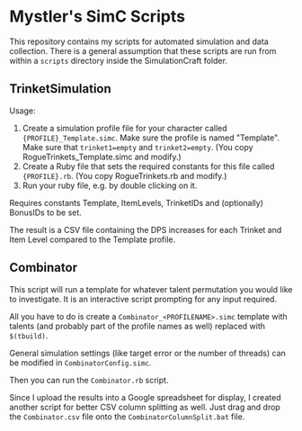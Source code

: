 Mystler's SimC Scripts
======================

This repository contains my scripts for automated simulation and data collection.
There is a general assumption that these scripts are run from within a `scripts`
directory inside the SimulationCraft folder.

## TrinketSimulation

Usage:
1. Create a simulation profile file for your character called
   `{PROFILE}_Template.simc`.
   Make sure the profile is named "Template".
   Make sure that `trinket1=empty` and `trinket2=empty`.
   (You copy RogueTrinkets_Template.simc and modify.)
2. Create a Ruby file that sets the required constants for this file called
   `{PROFILE}.rb`.
   (You copy RogueTrinkets.rb and modify.)
3. Run your ruby file, e.g. by double clicking on it.

Requires constants Template, ItemLevels, TrinketIDs and (optionally) BonusIDs to be set.

The result is a CSV file containing the DPS increases for each Trinket and Item Level
compared to the Template profile.

## Combinator

This script will run a template for whatever talent permutation you would like to
investigate. It is an interactive script prompting for any input required.

All you have to do is create a `Combinator_<PROFILENAME>.simc` template with talents
(and probably part of the profile names as well) replaced with `$(tbuild)`.

General simulation settings (like target error or the number of threads) can be modified
in `CombinatorConfig.simc`.

Then you can run the `Combinator.rb` script.

Since I upload the results into a Google spreadsheet for display, I created another
script for better CSV column splitting as well. Just drag and drop the `Combinator.csv`
file onto the `CombinatorColumnSplit.bat` file.
